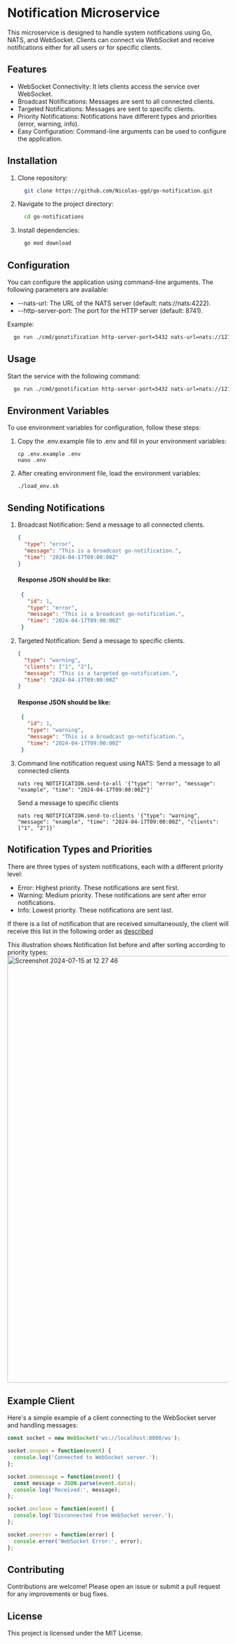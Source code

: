 # Notification Microservice
This microservice is designed to handle system notifications using Go, NATS, and WebSocket. Clients can connect via WebSocket and receive notifications either for all users or for specific clients.

## Features
- WebSocket Connectivity: It lets clients access the service over WebSocket.
- Broadcast Notifications: Messages are sent to all connected clients.
- Targeted Notifications: Messages are sent to specific clients.
- Priority Notifications: Notifications have different types and priorities (error, warning, info).
- Easy Configuration: Command-line arguments can be used to configure the application.

## Installation
1. Clone repository:

   ```bash
     git clone https://github.com/Nicolas-ggd/go-notification.git
   ```

2. Navigate to the project directory:
   ```bash
     cd go-notifications
   ```
   
3. Install dependencies:

   ```bash
     go mod download
   ```

## Configuration
You can configure the application using command-line arguments. The following parameters are available:
- --nats-url: The URL of the NATS server (default: nats://nats:4222).
- --http-server-port: The port for the HTTP server (default: 8741).

Example:
```bash
  go run ./cmd/gonotification http-server-port=5432 nats-url=nats://127.0.0.1:4222
```

## Usage
Start the service with the following command:
```bash
  go run ./cmd/gonotification http-server-port=5432 nats-url=nats://127.0.0.1:4222
```

## Environment Variables
To use environment variables for configuration, follow these steps:

1. Copy the .env.example file to .env and fill in your environment variables:

   ```shell
   cp .env.example .env
   nano .env
   ```

2. After creating environment file, load the environment variables:

   ```shell
   ./load_env.sh
   ```
   
## Sending Notifications
1. Broadcast Notification:
   Send a message to all connected clients.

   ```json
   {
     "type": "error",
     "message": "This is a broadcast go-notification.",
     "time": "2024-04-17T09:00:00Z"
   }
   ```
   
   #### Response JSON should be like:
   ```json
    {
      "id": 1,
      "type": "error",
      "message": "This is a broadcast go-notification.",
      "time": "2024-04-17T09:00:00Z"
    }
   ```

2. Targeted Notification:
   Send a message to specific clients.

   ```json
   {
     "type": "warning",
     "clients": ["1", "2"],
     "message": "This is a targeted go-notification.",
     "time": "2024-04-17T09:00:00Z"
   }
   ```

   #### Response JSON should be like:
      ```json
       {
         "id": 1,
         "type": "warning",
         "message": "This is a broadcast go-notification.",
         "time": "2024-04-17T09:00:00Z"
       }
      ```
   
3. Command line notification request using NATS:
   Send a message to all connected clients
   
   ```shell
   nats req NOTIFICATION.send-to-all '{"type": "error", "message": "example", "time": "2024-04-17T09:00:00Z"}'
   ```
   
   Send a message to specific clients

   ```shell
   nats req NOTIFICATION.send-to-clients '{"type": "warning", "message": "example", "time": "2024-04-17T09:00:00Z", "clients": ["1", "2"]}'
   ```

## Notification Types and Priorities
There are three types of system notifications, each with a different priority level:
- Error: Highest priority. These notifications are sent first.
- Warning: Medium priority. These notifications are sent after error notifications.
- Info: Lowest priority. These notifications are sent last.

If there is a list of notification that are received simultaneously, the client will receive this list in the following order as [described](#notification-types-and-priorities)

This illustration shows Notification list before and after sorting according to priority types:
<img width="971" alt="Screenshot 2024-07-15 at 12 27 46" src="https://github.com/user-attachments/assets/ecc4947b-9b78-4e07-91b5-2273090a8a16">

## Example Client
Here's a simple example of a client connecting to the WebSocket server and handling messages:

```javascript
const socket = new WebSocket('ws://localhost:8080/ws');

socket.onopen = function(event) {
  console.log('Connected to WebSocket server.');
};

socket.onmessage = function(event) {
  const message = JSON.parse(event.data);
  console.log('Received:', message);
};

socket.onclose = function(event) {
  console.log('Disconnected from WebSocket server.');
};

socket.onerror = function(error) {
  console.error('WebSocket Error:', error);
};
```

## Contributing
Contributions are welcome! Please open an issue or submit a pull request for any improvements or bug fixes.

## License
This project is licensed under the MIT License.
